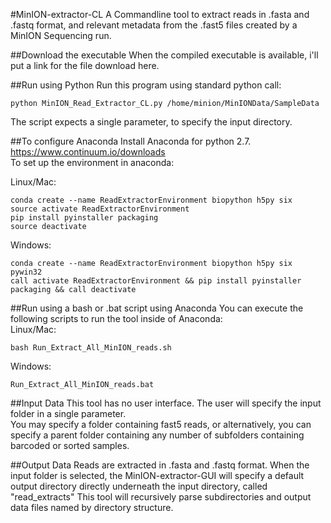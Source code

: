 #MinION-extractor-CL
A Commandline tool to extract reads in .fasta and .fastq format, and relevant metadata from the .fast5 files created by a MinION Sequencing run.

##Download the executable
When the compiled executable is available, i'll put a link for the file download here.

##Run using Python
Run this program using standard python call:  
```
python MinION_Read_Extractor_CL.py /home/minion/MinIONData/SampleData
```
The script expects a single parameter, to specify the input directory.

##To configure Anaconda
Install Anaconda for python 2.7.  
https://www.continuum.io/downloads  
To set up the environment in anaconda:  

Linux/Mac:  
```
conda create --name ReadExtractorEnvironment biopython h5py six  
source activate ReadExtractorEnvironment  
pip install pyinstaller packaging  
source deactivate  
```  
Windows:  
```  
conda create --name ReadExtractorEnvironment biopython h5py six pywin32  
call activate ReadExtractorEnvironment && pip install pyinstaller packaging && call deactivate  
```

##Run using a bash or .bat script using Anaconda
You can execute the following scripts to run the tool inside of Anaconda:  
Linux/Mac:  
```
bash Run_Extract_All_MinION_reads.sh  
```  
Windows:  
```  
Run_Extract_All_MinION_reads.bat  
```  

##Input Data
This tool has no user interface.  The user will specify the input folder in a single parameter.  
You may specify a folder containing fast5 reads, or alternatively, you can specify a parent folder containing any number of subfolders containing barcoded or sorted samples. 

##Output Data
Reads are extracted in .fasta and .fastq format.  When the input folder is selected, the MinION-extractor-GUI will specify a default output directory directly underneath the input directory, called "read_extracts"  This tool will recursively parse subdirectories and output data files named by directory structure.  
















